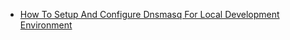 - [How To Setup And Configure Dnsmasq For Local Development Environment](https://www.computersnyou.com/3786/how-to-setup-dnsmasq-local-dns/)

